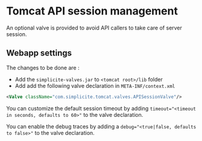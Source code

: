 Tomcat API session management
=============================

An optional valve is provided to avoid API callers to take care of server session.

Webapp settings
---------------

The changes to be done are :

- Add the `simplicite-valves.jar` to `<tomcat root>/lib` folder
- Add add the following valve declaration in `META-INF/context.xml`

```xml
<Valve className="com.simplicite.tomcat.valves.APISessionValve"/>
```

You can customize the default session timeout by adding `timeout="<timeout in seconds, defaults to 60>"` to the valve declaration.

You can enable the debug traces by adding a `debug="<true|false, defaults to false>"` to the valve declaration.